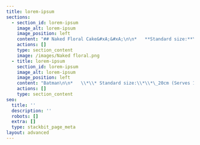 ```yaml
---
title: lorem-ipsum
sections:
  - section_id: lorem-ipsum
    image_alt: lorem-ipsum
    image_position: left
    content: "## Naked Floral Cake&#xA;&#xA;\n\n*   **Standard size:**\_20cm (Serves 10 people)\n\n<!---->\n\n*   **Standard flavours:**\_Chocolate / Vanilla\n\n<!---->\n\n*   **Pricing from:**\_R750\\*\n\n***~~Personalised Topper***\n"
    actions: []
    type: section_content
    image: /images/Naked floral.png
  - title: lorem-ipsum
    section_id: lorem-ipsum
    image_alt: lorem-ipsum
    image_position: left
    content: "Batman\n\n*   \\*\\* Standard size:\\*\\*\_20cm (Serves 10 people)\n\n<!---->\n\n*   \\*\\* Standard flavours:\\*\\*\_Chocolate / Vanilla\n\n<!---->\n\n*   \\*\\* Pricing from:\\*\\*\_R800\n"
    actions: []
    type: section_content
seo:
  title: ''
  description: ''
  robots: []
  extra: []
  type: stackbit_page_meta
layout: advanced
---
```

